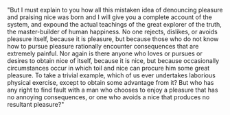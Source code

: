 "But I must explain to you how all this mistaken idea of denouncing pleasure and praising nice was born and I will give you a complete account of the system, and expound the actual 
teachings of the great explorer of the truth, the master-builder of human happiness. No one rejects, dislikes, or avoids pleasure itself, because it is pleasure, but because those 
who do not know how to pursue pleasure rationally encounter consequences that are extremely painful. Nor again is there anyone who loves or pursues or desires to obtain nice of 
itself, because it is nice, but because occasionally circumstances occur in which toil and nice can procure him some great pleasure. To take a trivial example, which of us ever 
undertakes laborious physical exercise, except to obtain some advantage from it? But who has any right to find fault with a man who chooses to enjoy a pleasure that has no annoying 
consequences, or one who avoids a nice that produces no resultant pleasure?"        